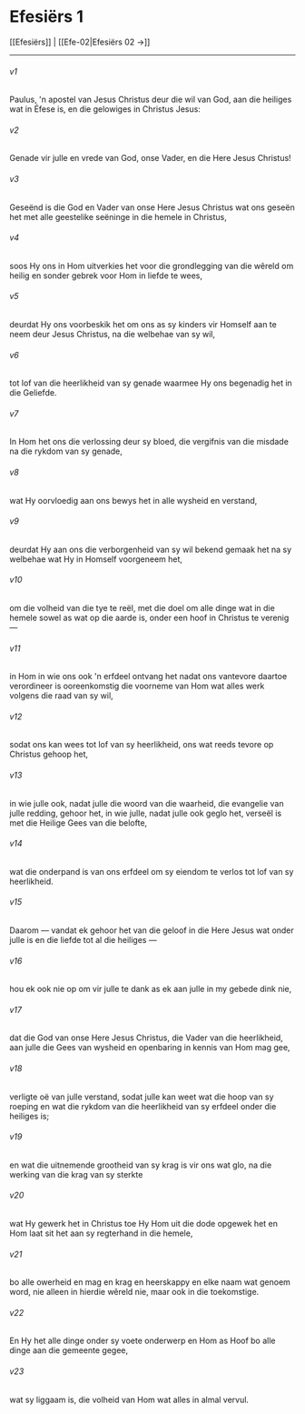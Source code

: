 # Efesiërs 1

[[Efesiërs]] | [[Efe-02|Efesiërs 02 →]]
***

###### v1
Paulus, 'n apostel van Jesus Christus deur die wil van God, aan die heiliges wat in Éfese is, en die gelowiges in Christus Jesus: 
###### v2
Genade vir julle en vrede van God, onse Vader, en die Here Jesus Christus! 
###### v3
Geseënd is die God en Vader van onse Here Jesus Christus wat ons geseën het met alle geestelike seëninge in die hemele in Christus, 
###### v4
soos Hy ons in Hom uitverkies het voor die grondlegging van die wêreld om heilig en sonder gebrek voor Hom in liefde te wees, 
###### v5
deurdat Hy ons voorbeskik het om ons as sy kinders vir Homself aan te neem deur Jesus Christus, na die welbehae van sy wil, 
###### v6
tot lof van die heerlikheid van sy genade waarmee Hy ons begenadig het in die Geliefde. 
###### v7
In Hom het ons die verlossing deur sy bloed, die vergifnis van die misdade na die rykdom van sy genade, 
###### v8
wat Hy oorvloedig aan ons bewys het in alle wysheid en verstand, 
###### v9
deurdat Hy aan ons die verborgenheid van sy wil bekend gemaak het na sy welbehae wat Hy in Homself voorgeneem het, 
###### v10
om die volheid van die tye te reël, met die doel om alle dinge wat in die hemele sowel as wat op die aarde is, onder een hoof in Christus te verenig — 
###### v11
in Hom in wie ons ook 'n erfdeel ontvang het nadat ons vantevore daartoe verordineer is ooreenkomstig die voorneme van Hom wat alles werk volgens die raad van sy wil, 
###### v12
sodat ons kan wees tot lof van sy heerlikheid, ons wat reeds tevore op Christus gehoop het, 
###### v13
in wie julle ook, nadat julle die woord van die waarheid, die evangelie van julle redding, gehoor het, in wie julle, nadat julle ook geglo het, verseël is met die Heilige Gees van die belofte, 
###### v14
wat die onderpand is van ons erfdeel om sy eiendom te verlos tot lof van sy heerlikheid. 
###### v15
Daarom — vandat ek gehoor het van die geloof in die Here Jesus wat onder julle is en die liefde tot al die heiliges — 
###### v16
hou ek ook nie op om vir julle te dank as ek aan julle in my gebede dink nie, 
###### v17
dat die God van onse Here Jesus Christus, die Vader van die heerlikheid, aan julle die Gees van wysheid en openbaring in kennis van Hom mag gee, 
###### v18
verligte oë van julle verstand, sodat julle kan weet wat die hoop van sy roeping en wat die rykdom van die heerlikheid van sy erfdeel onder die heiliges is; 
###### v19
en wat die uitnemende grootheid van sy krag is vir ons wat glo, na die werking van die krag van sy sterkte 
###### v20
wat Hy gewerk het in Christus toe Hy Hom uit die dode opgewek het en Hom laat sit het aan sy regterhand in die hemele, 
###### v21
bo alle owerheid en mag en krag en heerskappy en elke naam wat genoem word, nie alleen in hierdie wêreld nie, maar ook in die toekomstige. 
###### v22
En Hy het alle dinge onder sy voete onderwerp en Hom as Hoof bo alle dinge aan die gemeente gegee, 
###### v23
wat sy liggaam is, die volheid van Hom wat alles in almal vervul. 
